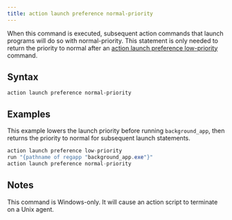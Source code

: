 ```yaml
---
title: action launch preference normal-priority
---
```


When this command is executed, subsequent action commands that launch programs will do so with normal-priority. This statement is only needed to return the priority to normal after an [action launch preference low-priority](./action-launch-preference-low-priority.html)  command.

## Syntax

    action launch preference normal-priority

## Examples

This example lowers the launch priority before running `background_app`, then returns the priority to normal for subsequent launch statements.

```actionscript
action launch preference low-priority
run "{pathname of regapp "background_app.exe"}"
action launch preference normal-priority
```

## Notes

This command is Windows-only. It will cause an action script to terminate on a Unix agent.
